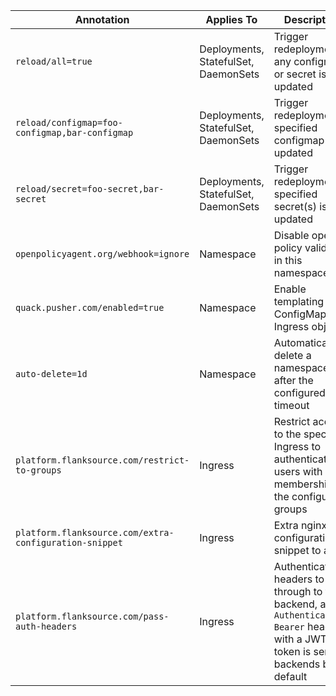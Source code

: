 | Annotation                                             | Applies To                           | Description                                                  |
| ------------------------------------------------------ | ------------------------------------ | ------------------------------------------------------------ |
| `reload/all=true`                                      | Deployments, StatefulSet, DaemonSets | Trigger redeployment if any configmap or secret is updated   |
| `reload/configmap=foo-configmap,bar-configmap`         | Deployments, StatefulSet, DaemonSets | Trigger redeployment if specified configmap(s) updated       |
| `reload/secret=foo-secret,bar-secret`                  | Deployments, StatefulSet, DaemonSets | Trigger redeployment if specified secret(s) is updated       |
| `openpolicyagent.org/webhook=ignore`                   | Namespace                            | Disable open policy validaton in this namespace              |
| `quack.pusher.com/enabled=true`                        | Namespace                            | Enable templating of ConfigMap and Ingress objects           |
| `auto-delete=1d`                                       | Namespace                            | Automatically delete a namespace after the configured timeout |
| `platform.flanksource.com/restrict-to-groups`          | Ingress                              | Restrict access to the specified Ingress to authenticated users with membership in the configured groups |
| `platform.flanksource.com/extra-configuration-snippet` | Ingress                              | Extra nginx configuration snippet to apply                   |
| `platform.flanksource.com/pass-auth-headers`           | Ingress                              | Authentication headers to pass through to the backend, a `Authentication: Bearer` header with a JWT token is sent to backends by default |


